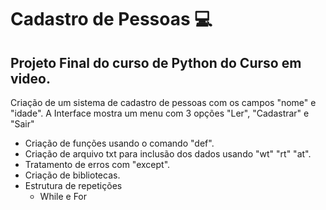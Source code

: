 # Cadastro de Pessoas 💻 #
Projeto Final do curso de Python do Curso em video.
--
Criação de um sistema de cadastro de pessoas com os campos "nome" e "idade". A Interface mostra um menu com 3 opções "Ler", "Cadastrar" e "Sair"
* Criação de funções usando o comando "def".
* Criação de arquivo txt para inclusão dos dados usando "wt" "rt" "at".
* Tratamento de erros com "except".
* Criação de bibliotecas.
* Estrutura de repetições
  * While e For
 
